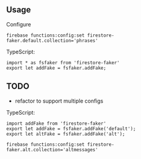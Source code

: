 

## Usage

Configure
```
firebase functions:config:set firestore-faker.default.collection='phrases'
```

TypeScript:
```
import * as fsfaker from 'firestore-faker'
export let addFake = fsfaker.addFake;
```

## TODO

- refactor to support multiple configs

TypeScript:
```
import addFake from 'firestore-faker'
export let addFake = fsfaker.addFake('default');
export let altFake = fsfaker.addFake('alt');
```
```
firebase functions:config:set firestore-faker.alt.collection='altmessages'
```
